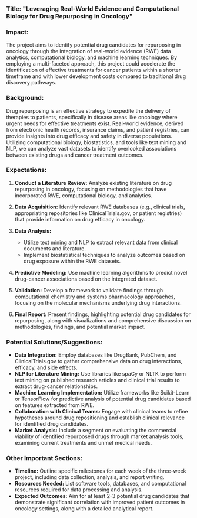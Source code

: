 ### Title: "Leveraging Real-World Evidence and Computational Biology for Drug Repurposing in Oncology"

### Impact:
The project aims to identify potential drug candidates for repurposing in oncology through the integration of real-world evidence (RWE) data analytics, computational biology, and machine learning techniques. By employing a multi-faceted approach, this project could accelerate the identification of effective treatments for cancer patients within a shorter timeframe and with lower development costs compared to traditional drug discovery pathways.

### Background:
Drug repurposing is an effective strategy to expedite the delivery of therapies to patients, specifically in disease areas like oncology where urgent needs for effective treatments exist. Real-world evidence, derived from electronic health records, insurance claims, and patient registries, can provide insights into drug efficacy and safety in diverse populations. Utilizing computational biology, biostatistics, and tools like text mining and NLP, we can analyze vast datasets to identify overlooked associations between existing drugs and cancer treatment outcomes.

### Expectations:
1. **Conduct a Literature Review:** Analyze existing literature on drug repurposing in oncology, focusing on methodologies that have incorporated RWE, computational biology, and analytics.
   
2. **Data Acquisition:** Identify relevant RWE databases (e.g., clinical trials, appropriating repositories like ClinicalTrials.gov, or patient registries) that provide information on drug efficacy in oncology.

3. **Data Analysis:** 
   - Utilize text mining and NLP to extract relevant data from clinical documents and literature.
   - Implement biostatistical techniques to analyze outcomes based on drug exposure within the RWE datasets.

4. **Predictive Modeling:** Use machine learning algorithms to predict novel drug-cancer associations based on the integrated dataset.

5. **Validation:** Develop a framework to validate findings through computational chemistry and systems pharmacology approaches, focusing on the molecular mechanisms underlying drug interactions.

6. **Final Report:** Present findings, highlighting potential drug candidates for repurposing, along with visualizations and comprehensive discussion on methodologies, findings, and potential market impact.

### Potential Solutions/Suggestions:
- **Data Integration:** Employ databases like DrugBank, PubChem, and ClinicalTrials.gov to gather comprehensive data on drug interactions, efficacy, and side effects.
- **NLP for Literature Mining:** Use libraries like spaCy or NLTK to perform text mining on published research articles and clinical trial results to extract drug-cancer relationships.
- **Machine Learning Implementation:** Utilize frameworks like Scikit-Learn or TensorFlow for predictive analysis of potential drug candidates based on features extracted from RWE.
- **Collaboration with Clinical Teams:** Engage with clinical teams to refine hypotheses around drug repositioning and establish clinical relevance for identified drug candidates.
- **Market Analysis:** Include a segment on evaluating the commercial viability of identified repurposed drugs through market analysis tools, examining current treatments and unmet medical needs.

### Other Important Sections:
- **Timeline:** Outline specific milestones for each week of the three-week project, including data collection, analysis, and report writing.
- **Resources Needed:** List software tools, databases, and computational resources required for data processing and analysis.
- **Expected Outcomes:** Aim for at least 2-3 potential drug candidates that demonstrate significant correlation with improved patient outcomes in oncology settings, along with a detailed analytical report.